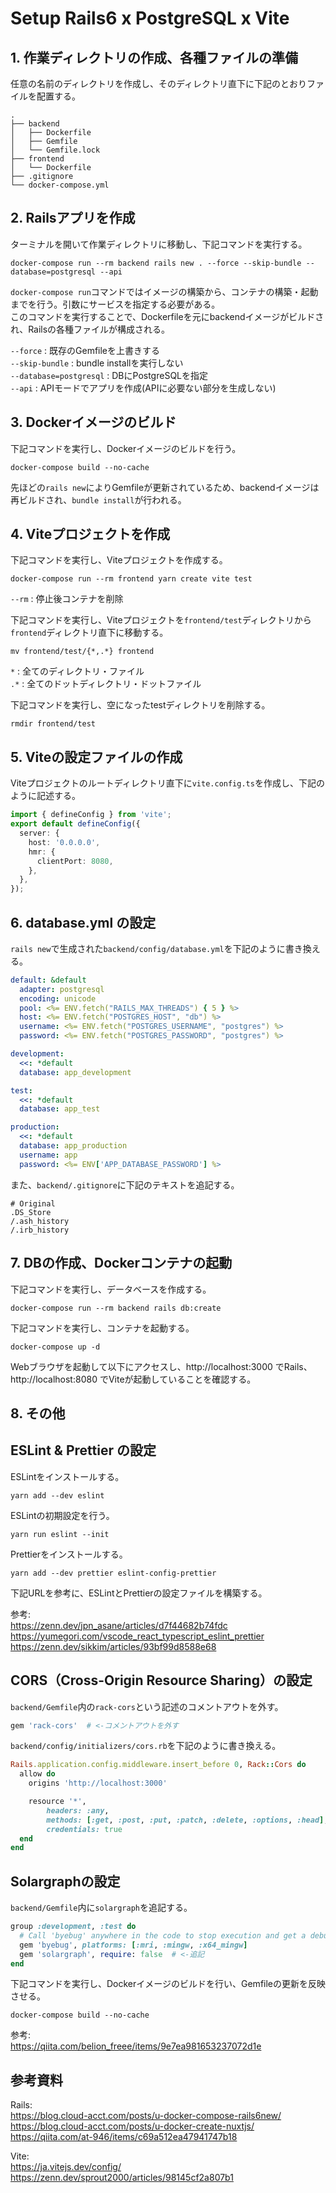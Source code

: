 # Setup Rails6 x PostgreSQL x Vite

## 1. 作業ディレクトリの作成、各種ファイルの準備

任意の名前のディレクトリを作成し、そのディレクトリ直下に下記のとおりファイルを配置する。
```
.
├── backend
│   ├── Dockerfile
│   ├── Gemfile
│   └── Gemfile.lock
├── frontend
│   └── Dockerfile
├── .gitignore
└── docker-compose.yml
```

## 2. Railsアプリを作成

ターミナルを開いて作業ディレクトリに移動し、下記コマンドを実行する。
```
docker-compose run --rm backend rails new . --force --skip-bundle --database=postgresql --api
```
`docker-compose run`コマンドではイメージの構築から、コンテナの構築・起動までを行う。引数にサービスを指定する必要がある。<br>
このコマンドを実行することで、Dockerfileを元にbackendイメージがビルドされ、Railsの各種ファイルが構成される。<br>

`--force` : 既存のGemfileを上書きする<br>
`--skip-bundle` : bundle installを実行しない<br>
`--database=postgresql` : DBにPostgreSQLを指定<br>
`--api` : APIモードでアプリを作成(APIに必要ない部分を生成しない)

## 3. Dockerイメージのビルド

下記コマンドを実行し、Dockerイメージのビルドを行う。
```
docker-compose build --no-cache
```
先ほどの`rails new`によりGemfileが更新されているため、backendイメージは再ビルドされ、`bundle install`が行われる。


## 4. Viteプロジェクトを作成

下記コマンドを実行し、Viteプロジェクトを作成する。
```
docker-compose run --rm frontend yarn create vite test
```
`--rm` : 停止後コンテナを削除<br>

下記コマンドを実行し、Viteプロジェクトを`frontend/test`ディレクトリから`frontend`ディレクトリ直下に移動する。
```
mv frontend/test/{*,.*} frontend
```
`*` : 全てのディレクトリ・ファイル<br>
`.*` : 全てのドットディレクトリ・ドットファイル

下記コマンドを実行し、空になったtestディレクトリを削除する。
```
rmdir frontend/test
```

## 5. Viteの設定ファイルの作成

Viteプロジェクトのルートディレクトリ直下に`vite.config.ts`を作成し、下記のように記述する。
```typescript
import { defineConfig } from 'vite';
export default defineConfig({
  server: {
    host: '0.0.0.0',
    hmr: {
      clientPort: 8080,
    },
  },
});
```

## 6. database.yml の設定

`rails new`で生成された`backend/config/database.yml`を下記のように書き換える。
```yml
default: &default
  adapter: postgresql
  encoding: unicode
  pool: <%= ENV.fetch("RAILS_MAX_THREADS") { 5 } %>
  host: <%= ENV.fetch("POSTGRES_HOST", "db") %>
  username: <%= ENV.fetch("POSTGRES_USERNAME", "postgres") %>
  password: <%= ENV.fetch("POSTGRES_PASSWORD", "postgres") %>

development:
  <<: *default
  database: app_development

test:
  <<: *default
  database: app_test

production:
  <<: *default
  database: app_production
  username: app
  password: <%= ENV['APP_DATABASE_PASSWORD'] %>
```

また、`backend/.gitignore`に下記のテキストを追記する。
```
# Original
.DS_Store
/.ash_history
/.irb_history
```

## 7. DBの作成、Dockerコンテナの起動

下記コマンドを実行し、データベースを作成する。
```
docker-compose run --rm backend rails db:create
```
下記コマンドを実行し、コンテナを起動する。
```
docker-compose up -d
```
Webブラウザを起動して以下にアクセスし、http://localhost:3000 でRails、http://localhost:8080 でViteが起動していることを確認する。

## 8. その他

## ESLint & Prettier の設定

ESLintをインストールする。
```
yarn add --dev eslint
```
ESLintの初期設定を行う。
```
yarn run eslint --init
```
Prettierをインストールする。
```
yarn add --dev prettier eslint-config-prettier
```

下記URLを参考に、ESLintとPrettierの設定ファイルを構築する。

参考:<br>
https://zenn.dev/jpn_asane/articles/d7f44682b74fdc<br>
https://yumegori.com/vscode_react_typescript_eslint_prettier<br>
https://zenn.dev/sikkim/articles/93bf99d8588e68<br>

## CORS（Cross-Origin Resource Sharing）の設定

`backend/Gemfile`内の`rack-cors`という記述のコメントアウトを外す。
```ruby
gem 'rack-cors'  # <-コメントアウトを外す
```

`backend/config/initializers/cors.rb`を下記のように書き換える。
```ruby
Rails.application.config.middleware.insert_before 0, Rack::Cors do
  allow do
    origins 'http://localhost:3000'

    resource '*',
        headers: :any,
        methods: [:get, :post, :put, :patch, :delete, :options, :head],
        credentials: true
  end
end
```

## Solargraphの設定

`backend/Gemfile`内に`solargraph`を追記する。
```ruby
group :development, :test do
  # Call 'byebug' anywhere in the code to stop execution and get a debugger console
  gem 'byebug', platforms: [:mri, :mingw, :x64_mingw]
  gem 'solargraph', require: false  # <-追記
end
```

下記コマンドを実行し、Dockerイメージのビルドを行い、Gemfileの更新を反映させる。
```
docker-compose build --no-cache
```

参考:<br>
https://qiita.com/belion_freee/items/9e7ea981653237072d1e<br>

## 参考資料

Rails:<br>
https://blog.cloud-acct.com/posts/u-docker-compose-rails6new/<br>
https://blog.cloud-acct.com/posts/u-docker-create-nuxtjs/<br>
https://qiita.com/at-946/items/c69a512ea47941747b18<br>

Vite:<br>
https://ja.vitejs.dev/config/<br>
https://zenn.dev/sprout2000/articles/98145cf2a807b1<br>
